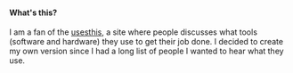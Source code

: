 #### What's this?

I am a fan of the [usesthis](http://usesthis.com), a site where people discusses what
tools (software and hardware) they use to get their job done. I decided to create
my own version since I had a long list of people I wanted to hear what they use.
